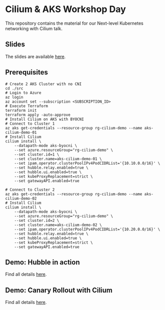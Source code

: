 # Cilium & AKS Workshop Day

This repository contains the material for our Next-level Kubernetes networking ​with Cilium talk.

## Slides

The slides are available [here](./next-level-k8s-networking-with-cilium.pdf).

## Prerequisites

```shell
# Create 2 AKS Cluster with no CNI
cd ./src
# Login to Azure
az login
az account set --subscription <SUBSCRIPTION_ID>
# Execute Terraform
terraform init
terraform apply -auto-approve
# Install Cilium on AKS with BYOCNI
# Connect to Cluster 1
az aks get-credentials --resource-group rg-cilium-demo --name aks-cilium-demo-01
# Install Cilium
cilium install \
    --datapath-mode aks-byocni \
    --set azure.resourceGroup="rg-cilium-demo" \
    --set cluster.id=1 \
    --set cluster.name=aks-cilium-demo-01 \
    --set ipam.operator.clusterPoolIPv4PodCIDRList='{10.10.0.0/16}' \
    --set hubble.relay.enabled=true \
    --set hubble.ui.enabled=true \
    --set kubeProxyReplacement=strict \
    --set gatewayAPI.enabled=true

# Connect to Cluster 2
az aks get-credentials --resource-group rg-cilium-demo --name aks-cilium-demo-02
# Install Cilium
cilium install \
    --datapath-mode aks-byocni \
    --set azure.resourceGroup="rg-cilium-demo" \
    --set cluster.id=2 \
    --set cluster.name=aks-cilium-demo-02 \
    --set ipam.operator.clusterPoolIPv4PodCIDRList='{10.20.0.0/16}' \
    --set hubble.relay.enabled=true \
    --set hubble.ui.enabled=true \
    --set kubeProxyReplacement=strict \
    --set gatewayAPI.enabled=true
```

## Demo: Hubble in action

Find all details [here](demo/hubble.md).

## Demo: Canary Rollout with Cilium

Find all details [here](demo/servicemesh.md).
